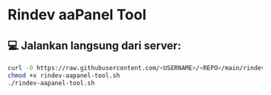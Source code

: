 # Rindev aaPanel Tool

## 💻 Jalankan langsung dari server:

```bash
curl -O https://raw.githubusercontent.com/<USERNAME>/<REPO>/main/rindev-aapanel-tool.sh
chmod +x rindev-aapanel-tool.sh
./rindev-aapanel-tool.sh
